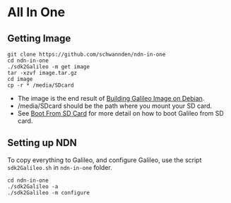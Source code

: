 # All In One
## Getting Image
```
git clone https://github.com/schwannden/ndn-in-one
cd ndn-in-one
./sdk2Galileo -m get image
tar -xzvf image.tar.gz
cd image
cp -r * /media/SDcard
```
* The image is the end result of [Building Galileo Image on Debian](building_galileo_image_on_debian.md).
* /media/SDcard should be the path where you mount your SD card.
* See [Boot From SD Card](boot_from_sd_card.md) for more detail on how to boot Galileo from SD card.

## Setting up NDN
To copy everything to Galileo, and configure Galileo, use the script `sdk2Galileo.sh` in `ndn-in-one` folder.
```
cd ndn-in-one
./sdk2Galileo -a
./sdk2Galileo -m configure
```
